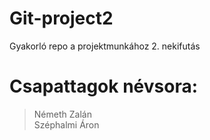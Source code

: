# Git-project2
Gyakorló repo a projektmunkához 2. nekifutás

# Csapattagok névsora:  
> Németh Zalán  
> Széphalmi Áron  
